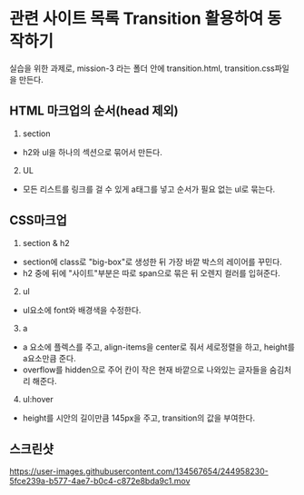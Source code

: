 # 관련 사이트 목록 Transition 활용하여 동작하기
실습을 위한 과제로, mission-3 라는 폴더 안에 transition.html, transition.css파일을 만든다.

## HTML 마크업의 순서(head 제외)


1. section
- h2와 ul을 하나의 섹션으로 묶어서 만든다.

2. UL
- 모든 리스트를 링크를 걸 수 있게 a태그를 넣고 순서가 필요 없는 ul로 묶는다.


## CSS마크업


1. section & h2
- section에 class로 "big-box"로 생성한 뒤 가장 바깥 박스의 레이어를 꾸민다.
- h2 중에 뒤에 "사이트"부분은 따로 span으로 묶은 뒤 오렌지 컬러를 입혀준다.

2. ul
- ul요소에 font와 배경색을 수정한다.

3. a
- a 요소에 플렉스를 주고, align-items을 center로 줘서 세로정렬을 하고, height를 a요소만큼 준다.
- overflow를 hidden으로 주어 칸이 작은 현재 바깥으로 나와있는 글자들을 숨김처리 해준다.

4. ul:hover
- height를 시안의 길이만큼 145px을 주고, transition의 값을 부여한다.


## 스크린샷
https://user-images.githubusercontent.com/134567654/244958230-5fce239a-b577-4ae7-b0c4-c872e8bda9c1.mov

